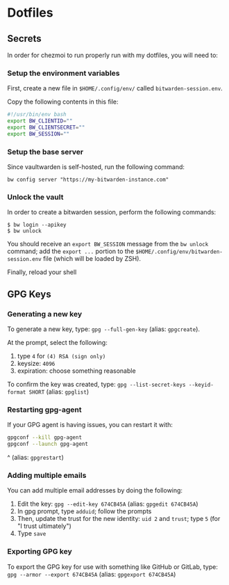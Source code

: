 # Dotfiles

## Secrets

In order for chezmoi to run properly run with my dotfiles, you will need to:

### Setup the environment variables

First, create a new file in `$HOME/.config/env/` called `bitwarden-session.env`.

Copy the following contents in this file:

```sh
#!/usr/bin/env bash
export BW_CLIENTID=""
export BW_CLIENTSECRET=""
export BW_SESSION=""
```

### Setup the base server

Since vaultwarden is self-hosted, run the following command:

```
bw config server "https://my-bitwarden-instance.com"
```

### Unlock the vault

In order to create a bitwarden session, perform the following commands:

```
$ bw login --apikey
$ bw unlock
```

You should receive an `export BW_SESSION` message from the `bw unlock` command; add the `export ...` portion to the `$HOME/.config/env/bitwarden-session.env` file (which will be loaded by ZSH).

Finally, reload your shell

## GPG Keys

### Generating a new key

To generate a new key, type: `gpg --full-gen-key` (alias: `gpgcreate`).

At the prompt, select the following:

1. type `4` for `(4) RSA (sign only)`
1. keysize: `4096`
1. expiration: choose something reasonable

To confirm the key was created, type: `gpg --list-secret-keys --keyid-format SHORT` (alias: `gpglist`)

### Restarting gpg-agent

If your GPG agent is having issues, you can restart it with:

```sh
gpgconf --kill gpg-agent
gpgconf --launch gpg-agent
```

^ (alias: `gpgrestart`)

### Adding multiple emails

You can add multiple email addresses by doing the following:

1. Edit the key: `gpg --edit-key 674CB45A` (alias: `gpgedit 674CB45A`)
1. In gpg prompt, type `adduid`; follow the prompts
1. Then, update the trust for the new identity: `uid 2` and `trust`; type `5` (for "I trust ultimately")
1. Type `save`

### Exporting GPG key

To export the GPG key for use with something like GitHub or GitLab, type: `gpg --armor --export 674CB45A` (alias: `gpgexport 674CB45A`)
